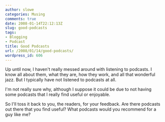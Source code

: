 ```yaml
---
author: slowe
categories: Musing
comments: true
date: 2008-01-14T22:12:13Z
slug: good-podcasts
tags:
- Blogging
- Podcast
title: Good Podcasts
url: /2008/01/14/good-podcasts/
wordpress_id: 606
---
```


Up until now, I haven't really messed around with listening to podcasts. I know all about them, what they are, how they work, and all that wonderful jazz. But I typically have not listened to podcasts at all.

I'm not really sure why, although I suppose it could be due to not having some podcasts that I really find useful or enjoyable.

So I'll toss it back to you, the readers, for your feedback. Are there podcasts out there that you find useful? What podcasts would you recommend for a guy like me?

